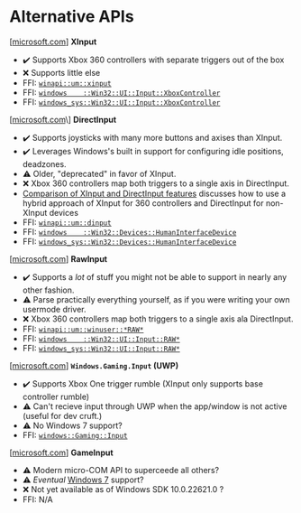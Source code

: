 # Alternative APIs

\[[microsoft.com](https://learn.microsoft.com/en-us/windows/win32/xinput/xinput-game-controller-apis-portal)\] **XInput**
*   ✔️ Supports Xbox 360 controllers with separate triggers out of the box
*   ❌ Supports little else
*   FFI: [`winapi::um::xinput`](https://docs.rs/winapi/0.3/winapi/um/xinput/)<br>
*   FFI: [`windows    ::Win32::UI::Input::XboxController`](https://microsoft.github.io/windows-docs-rs/doc/windows/Win32/UI/Input/XboxController/)<br>
*   FFI: [`windows_sys::Win32::UI::Input::XboxController`](https://docs.rs/windows-sys/latest/windows_sys/Win32/UI/Input/XboxController/)<br>

\[[microsoft.com](https://learn.microsoft.com/en-us/previous-versions/windows/desktop/ee416842(v=vs.85))\] **DirectInput**
*   ✔️ Supports joysticks with many more buttons and axises than XInput.
*   ✔️ Leverages Windows's built in support for configuring idle positions, deadzones.
*   ⚠️ Older, "deprecated" in favor of XInput.
*   ❌ Xbox 360 controllers map both triggers to a single axis in DirectInput.
*   [Comparison of XInput and DirectInput features](https://learn.microsoft.com/en-us/windows/win32/xinput/xinput-and-directinput)
    discusses how to use a hybrid approach of XInput for 360 controllers and DirectInput for non-XInput devices
*   FFI: [`winapi::um::dinput`](https://docs.rs/winapi/0.3/winapi/um/dinput/)
*   FFI: [`windows    ::Win32::Devices::HumanInterfaceDevice`](https://microsoft.github.io/windows-docs-rs/doc/windows/Win32/Devices/HumanInterfaceDevice/)
*   FFI: [`windows_sys::Win32::Devices::HumanInterfaceDevice`](https://docs.rs/windows-sys/latest/windows_sys/Win32/Devices/HumanInterfaceDevice/)

\[[microsoft.com](https://learn.microsoft.com/en-us/windows/win32/inputdev/about-raw-input)\] **RawInput**
*   ✔️ Supports a *lot* of stuff you might not be able to support in nearly any other fashion.
*   ⚠️ Parse practically everything yourself, as if you were writing your own usermode driver.
*   ❌ Xbox 360 controllers map both triggers to a single axis ala DirectInput.
*   FFI: [`winapi::um::winuser::*RAW*`](https://docs.rs/winapi/0.3.9/winapi/um/winuser/?search=winuser%3A%3ARAW)
*   FFI: [`windows    ::Win32::UI::Input::RAW*`](https://microsoft.github.io/windows-docs-rs/doc/windows/Win32/UI/Input/)
*   FFI: [`windows_sys::Win32::UI::Input::RAW*`](https://docs.rs/windows-sys/latest/windows_sys/Win32/UI/Input/)

\[[microsoft.com](https://learn.microsoft.com/en-us/windows/uwp/gaming/input-for-games)\] **`Windows.Gaming.Input` (UWP)**
*   ✔️ Supports Xbox One trigger rumble (XInput only supports base controller rumble)
*   ⚠️ Can't recieve input through UWP when the app/window is not active (useful for dev cruft.)
*   ⚠️ No Windows 7 support?
*   FFI: [`windows::Gaming::Input`](https://microsoft.github.io/windows-docs-rs/doc/windows/Gaming/Input/)

\[[microsoft.com](https://learn.microsoft.com/en-us/gaming/gdk/_content/gc/input/overviews/input-overview)\] **GameInput**
*   ⚠️ Modern micro-COM API to superceede all others?
*   ⚠️ *Eventual* [Windows 7](https://learn.microsoft.com/en-us/windows/win32/xinput/xinput-game-controller-apis-portal) support?
*   ❌ Not yet available as of Windows SDK 10.0.22621.0 ?
*   FFI: N/A
